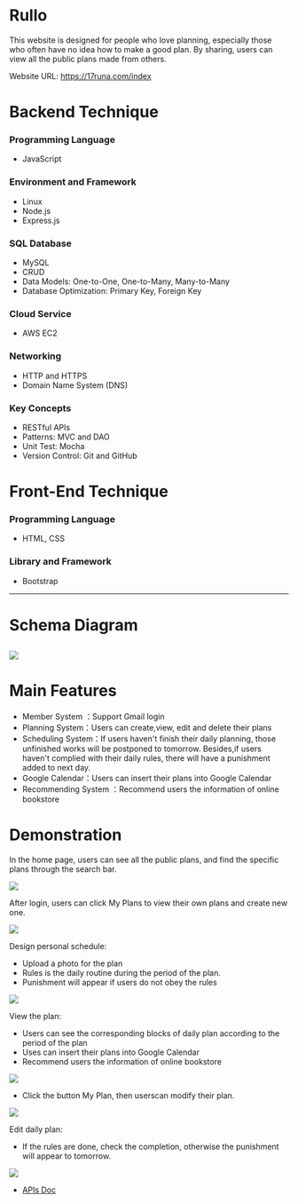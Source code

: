 # Rullo
This website is designed for people who love planning, especially those who often have no idea how to make a good plan. By sharing, users can view all the public plans made from others.

Website URL: https://17runa.com/index
# Backend Technique
### Programming Language
- JavaScript
### Environment and Framework
- Linux
- Node.js
- Express.js
### SQL Database
- MySQL
- CRUD
- Data Models: One-to-One, One-to-Many, Many-to-Many
- Database Optimization: Primary Key, Foreign Key
### Cloud Service
- AWS EC2
### Networking
- HTTP and HTTPS
- Domain Name System (DNS)
### Key Concepts
- RESTful APIs
- Patterns: MVC and DAO
- Unit Test: Mocha
- Version Control: Git and GitHub
# Front-End Technique
### Programming Language
- HTML, CSS
### Library and Framework
- Bootstrap
---
# Schema Diagram

![](https://upload.cc/i1/2019/05/22/Yh9E3x.png)
---
# Main Features
- Member System ：Support Gmail login
- Planning System：Users can create,view, edit and delete their plans
- Scheduling System：If users haven't finish their daily planning, those unfinished works will be postponed to tomorrow.  Besides,if users haven't complied with their daily rules, there will have a punishment added to next day.
- Google Calendar：Users can insert their plans into Google Calendar
- Recommending System ：Recommend users the information of online bookstore
# Demonstration
In the home page, users can see all the public plans, and find the specific plans through the search bar.

![](https://upload.cc/i1/2019/05/21/zvqNEO.png)

After login, users can click My Plans to view their own plans and create new one.


![](https://upload.cc/i1/2019/05/21/dl2CfY.png)


Design personal schedule:
*  Upload a photo for the plan
* Rules is the daily routine during the period of the plan.
* Punishment will appear  if users do not obey the rules

![](https://upload.cc/i1/2019/05/21/24EbDT.png)


View the plan:
* Users can see the corresponding blocks of daily plan according to the period of the plan
* Uses can insert their plans into Google Calendar
* Recommend users the information of online bookstore

![](https://upload.cc/i1/2019/05/21/3JAGnx.png)


* Click the button My Plan, then userscan modify their plan.

![](https://upload.cc/i1/2019/05/21/cHQqKF.png)


Edit daily plan:
* If the rules are done, check the completion, otherwise the punishment will appear to tomorrow.

![](https://upload.cc/i1/2019/05/21/dJvCc0.png)

- [APIs Doc](doc/APIs-doc.md)


